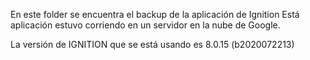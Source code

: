 En este folder se encuentra el backup de la aplicación de Ignition
Está aplicación estuvo corriendo en un servidor en la nube de Google.

La versión de IGNITION que se está usando es  8.0.15 (b2020072213)
